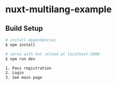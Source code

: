 # nuxt-multilang-example

## Build Setup

```bash
# install dependencies
$ npm install

# serve with hot reload at localhost:3000
$ npm run dev

1. Pass registration
2. Login
3. See main page
